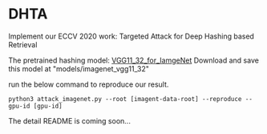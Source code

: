 # DHTA
Implement our ECCV 2020 work: Targeted Attack for Deep Hashing based Retrieval


The pretrained hashing model: [VGG11_32_for_IamgeNet](https://drive.google.com/file/d/1V6Nvr0DMhquqWwsl1CQtv0Kug7aXXTzx/view?usp=sharing)
Download and save this model at "models/imagenet_vgg11_32"

run the below command to reproduce our result.
```shell
python3 attack_imagenet.py --root [imagent-data-root] --reproduce --gpu-id [gpu-id]
```

The detail README is coming soon...

